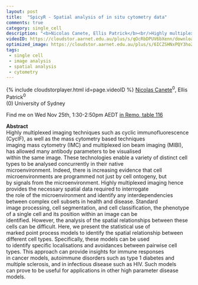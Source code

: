```yaml
---
layout: post
title:  "SpicyR - Spatial analysis of in situ cytometry data"
comments: true
category: single_cell
description: "<b>Nicolas Canete, Ellis Patrick</b><br/>Highly multiplexed imaging techniques such as cycl..."
videoID: https://cloudstor.aarnet.edu.au/plus/s/qOcRbDPUV6bXenn/download
optimized_image: https://cloudstor.aarnet.edu.au/plus/s/6ICZSHNxPQY3hoZ/download
tags:
 - single cell
 - image analysis
 - spatial analysis
 - cytometry
---
```

{% include cloudstorplayer.html id=page.videoID %}
<u>Nicolas Canete</u><sup>0</sup>, Ellis Patrick<sup>0</sup><br/>
\(0\) University of Sydney

Find me on Wed Nov 25th, 1:30-2:50pm AEDT [in Remo, table 116](https://live.remo.co/e/abacbs2020-day-2/register)

<b>Abstract</b><br/>
Highly multiplexed imaging techniques such as cyclic immunofluorescence \(CycIF\), as well as the mass cytometry based techniques<br/>imaging mass cytometry \(IMC\) and multiplexed ion beam imaging \(MIBI\), has allowed many antibody parameters to be visualised<br/>within the same image. These technologies enable a variety of distinct cell types to be analysed concurrently in their native<br/>microenvironment. Indeed, there is increasing evidence that cell microenvironments are programmed not just by cell ontogeny, but<br/>by signals from the microenvironment. Highly multiplexed imaging hence provides the necessary spatial data required to interrogate<br/>the role of the microenvironment and identify any interdependencies between complex cell subsets in health and disease. Standard<br/>image processing, cell segmentation, and cell classification, the phenotype of a single cell and its position within an image can be<br/>identified. However, the analysis of the spatial relationships between these cells can be difficult. Here, we present the statistical use of<br/>marked point process models to identify the spatial relationship between different cell types. Specifically, these models can be used<br/>to identify specific localisations and avoidances between pairwise cell types. This approach can provide insights for immune responses<br/>in cancer models, autoimmune disorders such as type 1 diabetes and multiple sclerosis, and in infectious disease such as HIV. Such models<br/>can prove to be useful for applications in other high parameter disease models.
